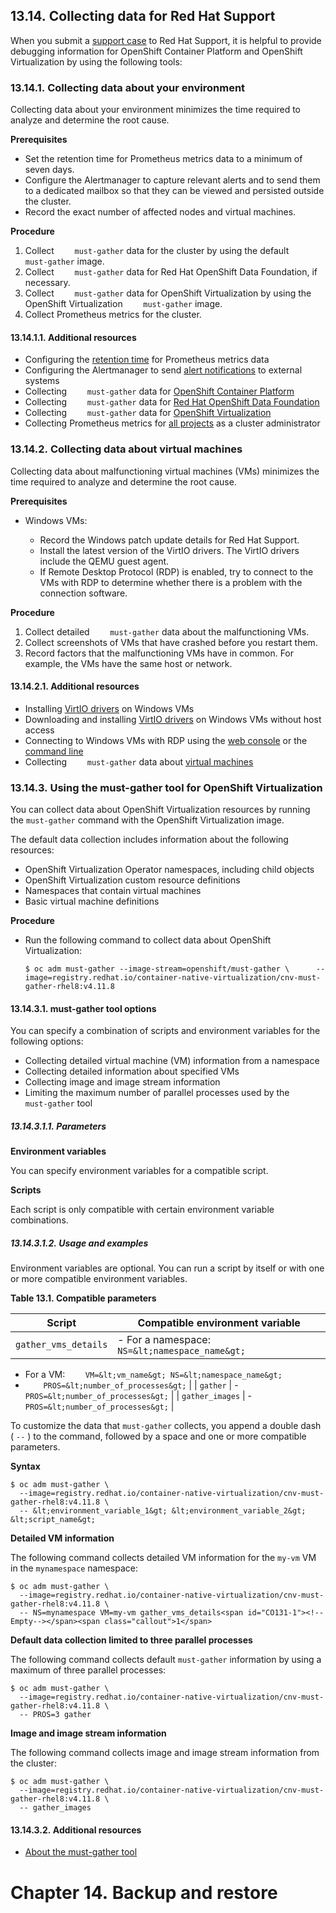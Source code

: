 ## 13.14. Collecting data for Red Hat Support




When you submit a [support case](https://access.redhat.com/documentation/en-us/openshift_container_platform/4.11/html-single/support/#support-submitting-a-case_getting-support) to Red Hat Support, it is helpful to provide debugging information for OpenShift Container Platform and OpenShift Virtualization by using the following tools:

### 13.14.1. Collecting data about your environment




Collecting data about your environment minimizes the time required to analyze and determine the root cause.

 **Prerequisites** 

- Set the retention time for Prometheus metrics data to a minimum of seven days.
- Configure the Alertmanager to capture relevant alerts and to send them to a dedicated mailbox so that they can be viewed and persisted outside the cluster.
- Record the exact number of affected nodes and virtual machines.


 **Procedure** 

1. Collect `    must-gather` data for the cluster by using the default `    must-gather` image.
1. Collect `    must-gather` data for Red Hat OpenShift Data Foundation, if necessary.
1. Collect `    must-gather` data for OpenShift Virtualization by using the OpenShift Virtualization `    must-gather` image.
1. Collect Prometheus metrics for the cluster.


#### 13.14.1.1. Additional resources




- Configuring the [retention time](https://access.redhat.com/documentation/en-us/openshift_container_platform/4.11/html-single/monitoring/#modifying-retention-time-for-prometheus-metrics-data_configuring-the-monitoring-stack) for Prometheus metrics data
- Configuring the Alertmanager to send [alert notifications](https://access.redhat.com/documentation/en-us/openshift_container_platform/4.11/html-single/monitoring/#sending-notifications-to-external-systems_managing-alerts) to external systems
- Collecting `    must-gather` data for [OpenShift Container Platform](https://access.redhat.com/documentation/en-us/openshift_container_platform/4.11/html-single/support/#support_gathering_data_gathering-cluster-data) 
- Collecting `    must-gather` data for [Red Hat OpenShift Data Foundation](https://access.redhat.com/documentation/en-us/red_hat_openshift_data_foundation/4.11/html-single/troubleshooting_openshift_data_foundation/index#downloading-log-files-and-diagnostic-information_rhodf) 
- Collecting `    must-gather` data for [OpenShift Virtualization](https://access.redhat.com/documentation/en-us/openshift_container_platform/4.11/html-single/virtualization/#virt-using-virt-must-gather_virt-collecting-virt-data) 
- Collecting Prometheus metrics for [all projects](https://access.redhat.com/documentation/en-us/openshift_container_platform/4.11/html-single/monitoring/#querying-metrics-for-all-projects-as-an-administrator_managing-metrics) as a cluster administrator


### 13.14.2. Collecting data about virtual machines




Collecting data about malfunctioning virtual machines (VMs) minimizes the time required to analyze and determine the root cause.

 **Prerequisites** 

- Windows VMs:
    
    
    - Record the Windows patch update details for Red Hat Support.
    - Install the latest version of the VirtIO drivers. The VirtIO drivers include the QEMU guest agent.
    - If Remote Desktop Protocol (RDP) is enabled, try to connect to the VMs with RDP to determine whether there is a problem with the connection software.
    


 **Procedure** 

1. Collect detailed `    must-gather` data about the malfunctioning VMs.
1. Collect screenshots of VMs that have crashed before you restart them.
1. Record factors that the malfunctioning VMs have in common. For example, the VMs have the same host or network.


#### 13.14.2.1. Additional resources




- Installing [VirtIO drivers](https://access.redhat.com/documentation/en-us/openshift_container_platform/4.11/html-single/virtualization/#virt-installing-virtio-drivers-existing-windows_virt-installing-qemu-guest-agent) on Windows VMs
- Downloading and installing [VirtIO drivers](https://access.redhat.com/solutions/6957701) on Windows VMs without host access
- Connecting to Windows VMs with RDP using the [web console](https://access.redhat.com/documentation/en-us/openshift_container_platform/4.11/html-single/virtualization/#virt-vm-rdp-console-web_virt-accessing-vm-consoles) or the [command line](https://access.redhat.com/documentation/en-us/openshift_container_platform/4.11/html-single/virtualization/#virt-accessing-rdp-console_virt-accessing-vm-consoles) 
- Collecting `    must-gather` data about [virtual machines](https://access.redhat.com/documentation/en-us/openshift_container_platform/4.11/html-single/virtualization/#virt-must-gather-options_virt-collecting-virt-data) 


### 13.14.3. Using the must-gather tool for OpenShift Virtualization




You can collect data about OpenShift Virtualization resources by running the `must-gather` command with the OpenShift Virtualization image.

The default data collection includes information about the following resources:

- OpenShift Virtualization Operator namespaces, including child objects
- OpenShift Virtualization custom resource definitions
- Namespaces that contain virtual machines
- Basic virtual machine definitions


 **Procedure** 

- Run the following command to collect data about OpenShift Virtualization:
    
    
    ```
    $ oc adm must-gather --image-stream=openshift/must-gather \      --image=registry.redhat.io/container-native-virtualization/cnv-must-gather-rhel8:v4.11.8
    ```
    
    


#### 13.14.3.1. must-gather tool options




You can specify a combination of scripts and environment variables for the following options:

- Collecting detailed virtual machine (VM) information from a namespace
- Collecting detailed information about specified VMs
- Collecting image and image stream information
- Limiting the maximum number of parallel processes used by the `    must-gather` tool


##### 13.14.3.1.1. Parameters




 **Environment variables** 

You can specify environment variables for a compatible script.


 **Scripts** 

Each script is only compatible with certain environment variable combinations.


##### 13.14.3.1.2. Usage and examples




Environment variables are optional. You can run a script by itself or with one or more compatible environment variables.


<span id="idm139667219370096"></span>
 **Table 13.1. Compatible parameters** 

| Script | Compatible environment variable |
| --- | --- |
|  `gather_vms_details` | - For a namespace: `    NS=&lt;namespace_name&gt;` 
- For a VM: `    VM=&lt;vm_name&gt; NS=&lt;namespace_name&gt;` 
-  `    PROS=&lt;number_of_processes&gt;` |
|  `gather` | -  `    PROS=&lt;number_of_processes&gt;` |
|  `gather_images` | -  `    PROS=&lt;number_of_processes&gt;` |




To customize the data that `must-gather` collects, you append a double dash ( `--` ) to the command, followed by a space and one or more compatible parameters.

 **Syntax** 

```
$ oc adm must-gather \
  --image=registry.redhat.io/container-native-virtualization/cnv-must-gather-rhel8:v4.11.8 \
  -- &lt;environment_variable_1&gt; &lt;environment_variable_2&gt; &lt;script_name&gt;
```


 **Detailed VM information** 

The following command collects detailed VM information for the `my-vm` VM in the `mynamespace` namespace:


```
$ oc adm must-gather \
  --image=registry.redhat.io/container-native-virtualization/cnv-must-gather-rhel8:v4.11.8 \
  -- NS=mynamespace VM=my-vm gather_vms_details<span id="CO131-1"><!--Empty--></span><span class="callout">1</span>
```

 **Default data collection limited to three parallel processes** 

The following command collects default `must-gather` information by using a maximum of three parallel processes:


```
$ oc adm must-gather \
  --image=registry.redhat.io/container-native-virtualization/cnv-must-gather-rhel8:v4.11.8 \
  -- PROS=3 gather
```

 **Image and image stream information** 

The following command collects image and image stream information from the cluster:


```
$ oc adm must-gather \
  --image=registry.redhat.io/container-native-virtualization/cnv-must-gather-rhel8:v4.11.8 \
  -- gather_images
```

#### 13.14.3.2. Additional resources




-  [About the must-gather tool](https://access.redhat.com/documentation/en-us/openshift_container_platform/4.11/html-single/support/#about-must-gather_gathering-cluster-data) 


# Chapter 14. Backup and restore




